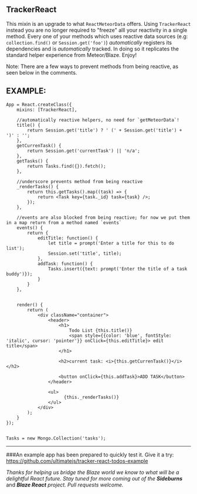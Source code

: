 ## TrackerReact

This mixin is an upgrade to what `ReactMeteorData` offers. Using `TrackerReact` instead you are no longer required to "freeze" alll your reactivity in a single method. Every one of your methods which uses reactive data sources (e.g: `collection.find()` or `Session.get('foo')`) *automatically* registers its dependencies and is *automatically* tracked. In doing so it replicates the standard helper experience from Meteor/Blaze. Enjoy!

Note: There are a few ways to prevent methods from being reactive, as seen below in the comments.

## EXAMPLE:

```
App = React.createClass({
    mixins: [TrackerReact],

    //automatically reactive helpers, no need for `getMeteorData`!
    title() {
        return Session.get('title') ? ' (' + Session.get('title') + ')' : '';
    },
    getCurrenTask() {
        return Session.get('currentTask') || 'n/a';
    },
    getTasks() {
        return Tasks.find({}).fetch();
    },

    //underscore prevents method from being reactive
	_renderTasks() {
		return this.getTasks().map((task) => {
			return <Task key={task._id} task={task} />;
		});
	},

    //events are also blocked from being reactive; for now we put them in a map return from a method named `events` 
    events() {
        return {
            editTitle: function() {
                let title = prompt('Enter a title for this to do list');
                Session.set('title', title);
            },
            addTask: function() {
                Tasks.insert({text: prompt('Enter the title of a task buddy')});
            }
        }
    },

	
	render() {
		return (
			<div className="container">
				<header>
					<h1>
						Todo List {this.title()}
						<span style={{color: 'blue', fontStyle: 'italic', cursor: 'pointer'}} onClick={this.editTitle}> edit title</span>
					</h1> 

					<h2>current task: <i>{this.getCurrenTask()}</i></h2>

					<button onClick={this.addTask}>ADD TASK</button>
				</header>

				<ul>
				  	  {this._renderTasks()}
				</ul>
			</div>
		);
	}
});


Tasks = new Mongo.Collection('tasks');
```

----
###An example app has been prepared to quickly test it. 
Give it a try: https://github.com/ultimatejs/tracker-react-todos-example

*Thanks for helping us bridge the Blaze world we know to what will be a delightful React future. Stay tuned for more coming out of the* ***Sideburns*** and ***Blaze React*** *project. Pull requests welcome.*  
